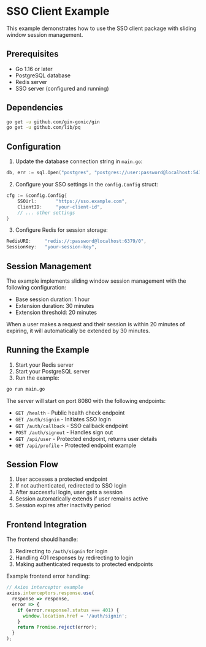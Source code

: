 # SSO Client Example

This example demonstrates how to use the SSO client package with sliding window session management.

## Prerequisites

- Go 1.16 or later
- PostgreSQL database
- Redis server
- SSO server (configured and running)

## Dependencies

```bash
go get -u github.com/gin-gonic/gin
go get -u github.com/lib/pq
```

## Configuration

1. Update the database connection string in `main.go`:
```go
db, err := sql.Open("postgres", "postgres://user:password@localhost:5432/myapp?sslmode=disable")
```

2. Configure your SSO settings in the `config.Config` struct:
```go
cfg := &config.Config{
    SSOUrl:       "https://sso.example.com",
    ClientID:     "your-client-id",
    // ... other settings
}
```

3. Configure Redis for session storage:
```go
RedisURI:     "redis://:password@localhost:6379/0",
SessionKey:   "your-session-key",
```

## Session Management

The example implements sliding window session management with the following configuration:

- Base session duration: 1 hour
- Extension duration: 30 minutes
- Extension threshold: 20 minutes

When a user makes a request and their session is within 20 minutes of expiring, it will automatically be extended by 30 minutes.

## Running the Example

1. Start your Redis server
2. Start your PostgreSQL server
3. Run the example:
```bash
go run main.go
```

The server will start on port 8080 with the following endpoints:

- `GET /health` - Public health check endpoint
- `GET /auth/signin` - Initiates SSO login
- `GET /auth/callback` - SSO callback endpoint
- `POST /auth/signout` - Handles sign out
- `GET /api/user` - Protected endpoint, returns user details
- `GET /api/profile` - Protected endpoint example

## Session Flow

1. User accesses a protected endpoint
2. If not authenticated, redirected to SSO login
3. After successful login, user gets a session
4. Session automatically extends if user remains active
5. Session expires after inactivity period

## Frontend Integration

The frontend should handle:

1. Redirecting to `/auth/signin` for login
2. Handling 401 responses by redirecting to login
3. Making authenticated requests to protected endpoints

Example frontend error handling:
```javascript
// Axios interceptor example
axios.interceptors.response.use(
  response => response,
  error => {
    if (error.response?.status === 401) {
      window.location.href = '/auth/signin';
    }
    return Promise.reject(error);
  }
);
``` 
